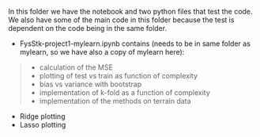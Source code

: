 In this folder we have the notebook and two python files that test the code. We also have some of the main code in this folder because the test is dependent on the code being in the same folder.

* FysStk-project1-mylearn.ipynb contains (needs to be in same folder as mylearn, so we have also a copy of mylearn here):
> * calculation of the MSE
> * plotting of test vs train as function of complexity
> * bias vs variance with bootstrap
> * implementation of k-fold as a function of complexity
> * implementation of the methods on terrain data

* Ridge plotting
* Lasso plotting 
